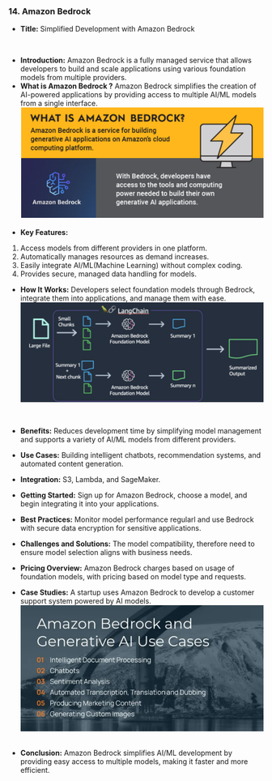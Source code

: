 ### 14. Amazon Bedrock


* **Title:** Simplified Development with Amazon Bedrock

&nbsp;
* **Introduction:**
Amazon Bedrock is a fully managed service that allows developers to build and scale applications using various foundation models from multiple providers.
&nbsp;
* **What is Amazon Bedrock ?**
Amazon Bedrock simplifies the creation of AI-powered applications by providing access to multiple AI/ML models from a single interface.
![alt text](<Assets/Bedrock - 3.png>)
&nbsp;
* **Key Features:**
1. Access models from different providers in one platform.
2. Automatically manages resources as demand increases.
3. Easily integrate AI/ML(Machine Learning) without complex coding.
4. Provides secure, managed data handling for models.
&nbsp;

* **How It Works:**
Developers select foundation models through Bedrock, integrate them into applications, and manage them with ease.
![alt text](<Assets/Bedrock - 1.png>)

&nbsp;
* **Benefits:**
Reduces development time by simplifying model management and supports a variety of AI/ML models from different providers.
&nbsp;
* **Use Cases:**
Building intelligent chatbots, recommendation systems, and automated content generation.
&nbsp;

* **Integration:**
S3, Lambda, and SageMaker.
&nbsp;
* **Getting Started:**
Sign up for Amazon Bedrock, choose a model, and begin integrating it into your applications.
&nbsp;
* **Best Practices:**
Monitor model performance regularl and use Bedrock with secure data encryption for sensitive applications.
&nbsp;
* **Challenges and Solutions:**
The model compatibility, therefore need to ensure model selection aligns with business needs.
&nbsp;
* **Pricing Overview:**
Amazon Bedrock charges based on usage of foundation models, with pricing based on model type and requests.
&nbsp;
* **Case Studies:**
A startup uses Amazon Bedrock to develop a customer support system powered by AI models.
![alt text](<Assets/Bedrock - 2.png>)
&nbsp;
* **Conclusion:**
Amazon Bedrock simplifies AI/ML development by providing easy access to multiple models, making it faster and more efficient.
&nbsp;
